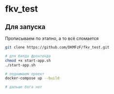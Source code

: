 # fkv_test

## Для запуска  

Прописываем по этапно, а то всё сломается
```bash
git clone https://github.com/DKMFzF/fkv_test.git

# для билда фронтенда
chmod +x start-app.sh
./start-app.sh

# поднимаем проект
docker-compose up --build

# дальше бога нет
```
